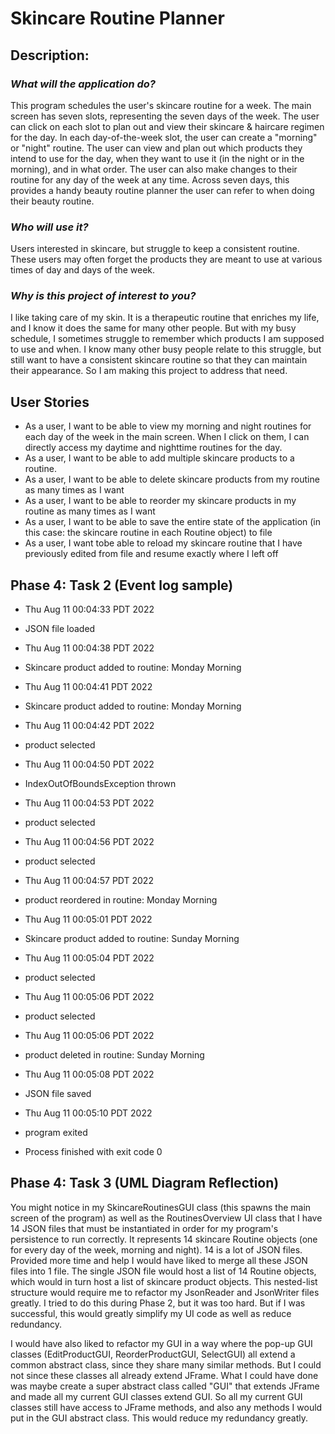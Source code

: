 # Skincare Routine Planner

## Description:
### _What will the application do?_
This program schedules the user's skincare routine for a week. The main screen has seven slots, representing the seven days of the week. The user can click on each slot to plan out and view their skincare & haircare regimen for the day. In each day-of-the-week slot, the user can create a "morning" or "night" routine. The user can view and plan out which products they intend to use for the day, when they want to use it (in the night or in the morning), and in what order. The user can also make changes to their routine for any day of the week at any time. Across seven days, this provides a handy beauty routine planner the user can refer to when doing their beauty routine.

### _Who will use it?_
Users interested in skincare, but struggle to keep a consistent routine. These users may often forget the products they are meant to use at various times of day and days of the week.  
 
### _Why is this project of interest to you?_
I like taking care of my skin. It is a therapeutic routine that enriches my life, and I know it does the same for many other people. But with my busy schedule, I sometimes struggle to remember which products I am supposed to use and when. I know many other busy people relate to this struggle, but still want to have a consistent skincare routine so that they can maintain their appearance. So I am making this project to address that need. 


## User Stories
- As a user, I want to be able to view my morning and night routines for each day of the week in the main screen. When I click on them, I can directly access my daytime and nighttime routines for the day. 
- As a user, I want to be able to add multiple skincare products to a routine. 
- As a user, I want to be able to delete skincare products from my routine as many times as I want
- As a user, I want to be able to reorder my skincare products in my routine as many times as I want
- As a user, I want to be able to save the entire state of the application (in this case: the skincare routine in each Routine object) to file
- As a user, I want tobe able to reload my skincare routine that I have previously edited from file and resume exactly where I left off

## Phase 4: Task 2 (Event log sample)
* Thu Aug 11 00:04:33 PDT 2022
* JSON file loaded
* Thu Aug 11 00:04:38 PDT 2022
* Skincare product added to routine: Monday Morning
* Thu Aug 11 00:04:41 PDT 2022
* Skincare product added to routine: Monday Morning
* Thu Aug 11 00:04:42 PDT 2022
* product selected
* Thu Aug 11 00:04:50 PDT 2022
* IndexOutOfBoundsException thrown
* Thu Aug 11 00:04:53 PDT 2022
* product selected
* Thu Aug 11 00:04:56 PDT 2022
* product selected
* Thu Aug 11 00:04:57 PDT 2022
* product reordered in routine: Monday Morning
* Thu Aug 11 00:05:01 PDT 2022
* Skincare product added to routine: Sunday Morning
* Thu Aug 11 00:05:04 PDT 2022
* product selected
* Thu Aug 11 00:05:06 PDT 2022
* product selected
* Thu Aug 11 00:05:06 PDT 2022
* product deleted in routine: Sunday Morning
* Thu Aug 11 00:05:08 PDT 2022
* JSON file saved
* Thu Aug 11 00:05:10 PDT 2022
* program exited


* Process finished with exit code 0


## Phase 4: Task 3 (UML Diagram Reflection)
You might notice in my SkincareRoutinesGUI class (this spawns the main screen of the program) as well as the RoutinesOverview UI class that I have 14 JSON files that must be instantiated in order for my program's persistence to run correctly. It represents 14 skincare Routine objects (one for every day of the week, morning and night). 14 is a lot of JSON files. Provided more time and help I would have liked to merge all these JSON files into 1 file. The single JSON file would host a list of 14 Routine objects, which would in turn host a list of skincare product objects. This nested-list structure would require me to refactor my JsonReader and JsonWriter files greatly. I tried to do this during Phase 2, but it was too hard. But if I was successful, this would greatly simplify my UI code as well as reduce redundancy. 

I would have also liked to refactor my GUI in a way where the pop-up GUI classes (EditProductGUI, ReorderProductGUI, SelectGUI) all extend a common abstract class, since they share many similar methods. But I could not since these classes all already extend JFrame. What I could have done was maybe create a super abstract class called "GUI" that extends JFrame and made all my current GUI classes extend GUI. So all my current GUI classes still have access to JFrame methods, and also any methods I would put in the GUI abstract class. This would reduce my redundancy greatly.
